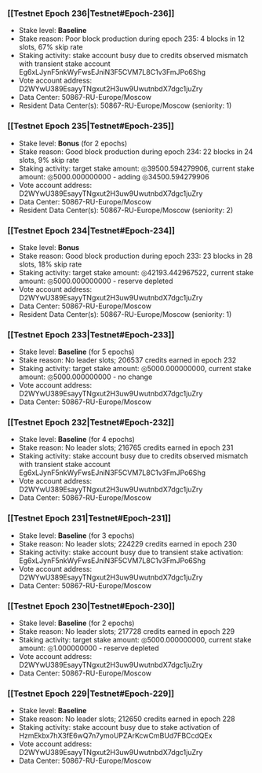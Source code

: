 ### [[Testnet Epoch 236|Testnet#Epoch-236]]
* Stake level: **Baseline**
* Stake reason: Poor block production during epoch 235: 4 blocks in 12 slots, 67% skip rate
* Staking activity: stake account busy due to credits observed mismatch with transient stake account Eg6xLJynF5nkWyFwsEJniN3F5CVM7L8C1v3FmJPo6Shg
* Vote account address: D2WYwU389EsayyTNgxut2H3uw9UwutnbdX7dgc1juZry
* Data Center: 50867-RU-Europe/Moscow
* Resident Data Center(s): 50867-RU-Europe/Moscow (seniority: 1)
### [[Testnet Epoch 235|Testnet#Epoch-235]]
* Stake level: **Bonus** (for 2 epochs)
* Stake reason: Good block production during epoch 234: 22 blocks in 24 slots, 9% skip rate
* Staking activity: target stake amount: ◎39500.594279906, current stake amount: ◎5000.000000000 - adding ◎34500.594279906
* Vote account address: D2WYwU389EsayyTNgxut2H3uw9UwutnbdX7dgc1juZry
* Data Center: 50867-RU-Europe/Moscow
* Resident Data Center(s): 50867-RU-Europe/Moscow (seniority: 2)
### [[Testnet Epoch 234|Testnet#Epoch-234]]
* Stake level: **Bonus**
* Stake reason: Good block production during epoch 233: 23 blocks in 28 slots, 18% skip rate
* Staking activity: target stake amount: ◎42193.442967522, current stake amount: ◎5000.000000000 - reserve depleted
* Vote account address: D2WYwU389EsayyTNgxut2H3uw9UwutnbdX7dgc1juZry
* Data Center: 50867-RU-Europe/Moscow
* Resident Data Center(s): 50867-RU-Europe/Moscow (seniority: 1)
### [[Testnet Epoch 233|Testnet#Epoch-233]]
* Stake level: **Baseline** (for 5 epochs)
* Stake reason: No leader slots; 206537 credits earned in epoch 232
* Staking activity: target stake amount: ◎5000.000000000, current stake amount: ◎5000.000000000 - no change
* Vote account address: D2WYwU389EsayyTNgxut2H3uw9UwutnbdX7dgc1juZry
* Data Center: 50867-RU-Europe/Moscow
### [[Testnet Epoch 232|Testnet#Epoch-232]]
* Stake level: **Baseline** (for 4 epochs)
* Stake reason: No leader slots; 216765 credits earned in epoch 231
* Staking activity: stake account busy due to credits observed mismatch with transient stake account Eg6xLJynF5nkWyFwsEJniN3F5CVM7L8C1v3FmJPo6Shg
* Vote account address: D2WYwU389EsayyTNgxut2H3uw9UwutnbdX7dgc1juZry
* Data Center: 50867-RU-Europe/Moscow
### [[Testnet Epoch 231|Testnet#Epoch-231]]
* Stake level: **Baseline** (for 3 epochs)
* Stake reason: No leader slots; 224229 credits earned in epoch 230
* Staking activity: stake account busy due to transient stake activation: Eg6xLJynF5nkWyFwsEJniN3F5CVM7L8C1v3FmJPo6Shg
* Vote account address: D2WYwU389EsayyTNgxut2H3uw9UwutnbdX7dgc1juZry
* Data Center: 50867-RU-Europe/Moscow
### [[Testnet Epoch 230|Testnet#Epoch-230]]
* Stake level: **Baseline** (for 2 epochs)
* Stake reason: No leader slots; 217728 credits earned in epoch 229
* Staking activity: target stake amount: ◎5000.000000000, current stake amount: ◎1.000000000 - reserve depleted
* Vote account address: D2WYwU389EsayyTNgxut2H3uw9UwutnbdX7dgc1juZry
* Data Center: 50867-RU-Europe/Moscow
### [[Testnet Epoch 229|Testnet#Epoch-229]]
* Stake level: **Baseline**
* Stake reason: No leader slots; 212650 credits earned in epoch 228
* Staking activity: stake account busy due to stake activation of HzmEkbx7hX3fE6wQ7n7ymoUPZArKcwCmBUd7FBCcdQEx
* Vote account address: D2WYwU389EsayyTNgxut2H3uw9UwutnbdX7dgc1juZry
* Data Center: 50867-RU-Europe/Moscow